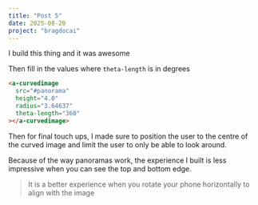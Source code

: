```yaml
---
title: "Post 5"
date: 2025-08-20
project: "bragdocai"
---
```


I build this thing and it was awesome

Then fill in the values where `theta-length` is in degrees

```html
<a-curvedimage
  src="#panorama"
  height="4.0"
  radius="3.64637"
  theta-length="360"
></a-curvedimage>
```

Then for final touch ups, I made sure to position the user to the centre of the curved image and limit the user to only be able to look around.

Because of the way panoramas work, the experience I built is less impressive when you can see the top and bottom edge.

> It is a better experience when you rotate your phone horizontally to align with the image
